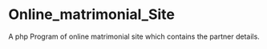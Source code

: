 # Online_matrimonial_Site
A php Program of online matrimonial site which contains the partner details.
